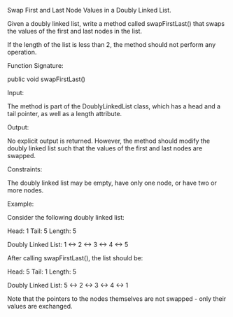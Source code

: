 Swap First and Last Node Values in a Doubly Linked List.

Given a doubly linked list, write a method called swapFirstLast() that swaps the values of the first and last nodes in the list.

If the length of the list is less than 2, the method should not perform any operation.


Function Signature:

public void swapFirstLast()


Input:

The method is part of the DoublyLinkedList class, which has a head and a tail pointer, as well as a length attribute.



Output:

No explicit output is returned. However, the method should modify the doubly linked list such that the values of the first and last nodes are swapped.



Constraints:

The doubly linked list may be empty, have only one node, or have two or more nodes.



Example:

Consider the following doubly linked list:

Head: 1
Tail: 5
Length: 5

Doubly Linked List:
1 <-> 2 <-> 3 <-> 4 <-> 5


After calling swapFirstLast(), the list should be:

Head: 5
Tail: 1
Length: 5

Doubly Linked List:
5 <-> 2 <-> 3 <-> 4 <-> 1


Note that the pointers to the nodes themselves are not swapped - only their values are exchanged.

